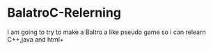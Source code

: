 # BalatroC-Relerning
I am going to try to make a Baltro a like pseudo game so i can relearn C++,java and html+
